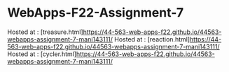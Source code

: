 # WebApps-F22-Assignment-7
Hosted at : [treasure.html]https://44-563-web-apps-f22.github.io/44563-webapps-assignment-7-mani143111/
Hosted at : [reaction.html]https://44-563-web-apps-f22.github.io/44563-webapps-assignment-7-mani143111/
Hosted at : [cycler.html]https://44-563-web-apps-f22.github.io/44563-webapps-assignment-7-mani143111/
